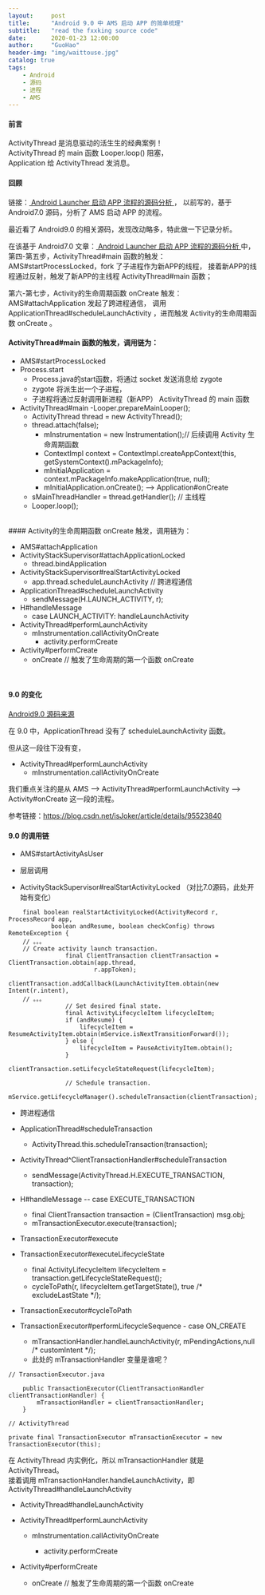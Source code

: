 ```yaml
---
layout:     post
title:      "Android 9.0 中 AMS 启动 APP 的简单梳理"
subtitle:   "read the fxxking source code"
date:       2020-01-23 12:00:00
author:     "GuoHao"
header-img: "img/waittouse.jpg"
catalog: true
tags:
    - Android
    - 源码
    - 进程
    - AMS
---
```



#### 前言
ActivityThread 是消息驱动的活生生的经典案例！<br>
ActivityThread 的 main 函数 Looper.loop() 阻塞，<br>
Application 给 ActivityThread 发消息。<br>

####  回顾
链接：[ Android Launcher 启动 APP 流程的源码分析 ](https://blog.csdn.net/gh1026385964/article/details/80584903)，
以前写的，基于 Android7.0 源码，分析了 AMS 启动 APP 的流程。<br>

最近看了 Android9.0 的相关源码，发现改动略多，特此做一下记录分析。<br>

在该基于 Android7.0 文章：[ Android Launcher 启动 APP 流程的源码分析 ](https://blog.csdn.net/gh1026385964/article/details/80584903) 中，
第四-第五步，ActivityThread#main 函数的触发：
AMS#startProcessLocked，fork 了子进程作为新APP的线程，
接着新APP的线程通过反射，触发了新APP的主线程 ActivityThread#main 函数；<br>

第六-第七步，Activity的生命周期函数 onCreate 触发：
AMS#attachApplication 发起了跨进程通信，
调用 ApplicationThread#scheduleLaunchActivity ，进而触发 Activity的生命周期函数 onCreate 。<br>

#### ActivityThread#main 函数的触发，调用链为：

- AMS#startProcessLocked
- Process.start
  - Process.java的start函数，将通过 socket 发送消息给 zygote
  - zygote 将派生出一个子进程，
  - 子进程将通过反射调用新进程（新APP） ActivityThread 的 main 函数 
- ActivityThread#main
  -Looper.prepareMainLooper();
  - ActivityThread thread = new ActivityThread();
  - thread.attach(false); 
    - mInstrumentation = new Instrumentation();// 后续调用 Activity 生命周期函数
    - ContextImpl context = ContextImpl.createAppContext(this, getSystemContext().mPackageInfo);
    - mInitialApplication = context.mPackageInfo.makeApplication(true, null);
    - mInitialApplication.onCreate(); --> Application#onCreate
  - sMainThreadHandler = thread.getHandler(); // 主线程
  - Looper.loop();


<br>
#### Activity的生命周期函数 onCreate 触发，调用链为：

- AMS#attachApplication
- ActivityStackSupervisor#attachApplicationLocked
  - thread.bindApplication
- ActivityStackSupervisor#realStartActivityLocked
  - app.thread.scheduleLaunchActivity // 跨进程通信
- ApplicationThread#scheduleLaunchActivity
  -  sendMessage(H.LAUNCH_ACTIVITY, r);
- H#handleMessage
  - case LAUNCH_ACTIVITY: handleLaunchActivity
- ActivityThread#performLaunchActivity
  - mInstrumentation.callActivityOnCreate
    - activity.performCreate
- Activity#performCreate
  - onCreate // 触发了生命周期的第一个函数 onCreate
<br>


####  9.0 的变化

[ Android9.0 源码来源 ](https://www.androidos.net.cn/android/9.0.0_r8/xref//frameworks/base/services/core/java/com/android/server/am/ActivityManagerService.java#) <br>

在 9.0 中，ApplicationThread 没有了 scheduleLaunchActivity 函数。<br>

但从这一段往下没有变，
- ActivityThread#performLaunchActivity
  - mInstrumentation.callActivityOnCreate

我们重点关注的是从 AMS --> ActivityThread#performLaunchActivity --> Activity#onCreate 这一段的流程。<br>

参考链接：https://blog.csdn.net/isJoker/article/details/95523840<br>

#### 9.0 的调用链

- AMS#startActivityAsUser

- 层层调用

- ActivityStackSupervisor#realStartActivityLocked （对比7.0源码，此处开始有变化）

```
    final boolean realStartActivityLocked(ActivityRecord r, ProcessRecord app,
            boolean andResume, boolean checkConfig) throws RemoteException {
	// 。。。
	// Create activity launch transaction.
                final ClientTransaction clientTransaction = ClientTransaction.obtain(app.thread,
                        r.appToken);
                clientTransaction.addCallback(LaunchActivityItem.obtain(new Intent(r.intent),
	// 。。。
                // Set desired final state.
                final ActivityLifecycleItem lifecycleItem;
                if (andResume) {
                    lifecycleItem = ResumeActivityItem.obtain(mService.isNextTransitionForward());
                } else {
                    lifecycleItem = PauseActivityItem.obtain();
                }
                clientTransaction.setLifecycleStateRequest(lifecycleItem);

                // Schedule transaction.
                mService.getLifecycleManager().scheduleTransaction(clientTransaction);
```


- 跨进程通信

- ApplicationThread#scheduleTransaction
  - ActivityThread.this.scheduleTransaction(transaction);

- ActivityThread^ClientTransactionHandler#scheduleTransaction
  - sendMessage(ActivityThread.H.EXECUTE_TRANSACTION, transaction);

- H#handleMessage -- case EXECUTE_TRANSACTION
  - final ClientTransaction transaction = (ClientTransaction) msg.obj;
  - mTransactionExecutor.execute(transaction);

- TransactionExecutor#execute

- TransactionExecutor#executeLifecycleState
  - final ActivityLifecycleItem lifecycleItem = transaction.getLifecycleStateRequest();
  - cycleToPath(r, lifecycleItem.getTargetState(), true /* excludeLastState */);

- TransactionExecutor#cycleToPath

- TransactionExecutor#performLifecycleSequence - case ON_CREATE
  - mTransactionHandler.handleLaunchActivity(r, mPendingActions,null /* customIntent */);
  - 此处的 mTransactionHandler 变量是谁呢？

```
// TransactionExecutor.java

    public TransactionExecutor(ClientTransactionHandler clientTransactionHandler) {
        mTransactionHandler = clientTransactionHandler;
    }
```


```
// ActivityThread

private final TransactionExecutor mTransactionExecutor = new TransactionExecutor(this);
```
在 ActivityThread 内实例化，所以 mTransactionHandler 就是 ActivityThread。  
接着调用 mTransactionHandler.handleLaunchActivity，即 ActivityThread#handleLaunchActivity<br>


- ActivityThread#handleLaunchActivity 

- ActivityThread#performLaunchActivity

  - mInstrumentation.callActivityOnCreate

    - activity.performCreate

- Activity#performCreate

  - onCreate // 触发了生命周期的第一个函数 onCreate

